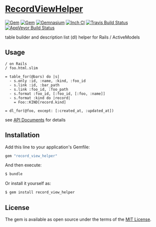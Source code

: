 # [RecordViewHelper](https://github.com/Narazaka/record_view_helper)

[![Gem](https://img.shields.io/gem/v/record_view_helper.svg)](https://rubygems.org/gems/record_view_helper)
[![Gem](https://img.shields.io/gem/dtv/record_view_helper.svg)](https://rubygems.org/gems/record_view_helper)
[![Gemnasium](https://gemnasium.com/Narazaka/record_view_helper.svg)](https://gemnasium.com/Narazaka/record_view_helper)
[![Inch CI](http://inch-ci.org/github/Narazaka/record_view_helper.svg)](http://inch-ci.org/github/Narazaka/record_view_helper)
[![Travis Build Status](https://travis-ci.org/Narazaka/record_view_helper.svg)](https://travis-ci.org/Narazaka/record_view_helper)
[![AppVeyor Build Status](https://ci.appveyor.com/api/projects/status/github/Narazaka/record_view_helper?svg=true)](https://ci.appveyor.com/project/Narazaka/record-view-helper)

table builder and description list (dl) helper for Rails / ActiveModels

## Usage

```slim
/ on Rails
/ foo.html.slim

= table_for(@bars) do |s|
  - s.only :id, :name, :kind, :foo_id
  - s.link :id, :bar_path
  - s.link :foo_id, :foo_path
  - s.format :foo_id, [:foo_id, [:foo, :name]]
  - s.format :kind do |record|
    = Foo::KIND[record.kind]

= dl_for(@foo, except: [:created_at, :updated_at])
```

see [API Documents](http://www.rubydoc.info/gems/record_view_helper) for details

## Installation
Add this line to your application's Gemfile:

```ruby
gem "record_view_helper"
```

And then execute:
```bash
$ bundle
```

Or install it yourself as:
```bash
$ gem install record_view_helper
```

## License
The gem is available as open source under the terms of the [MIT License](https://narazaka.net/license/MIT?2017).
